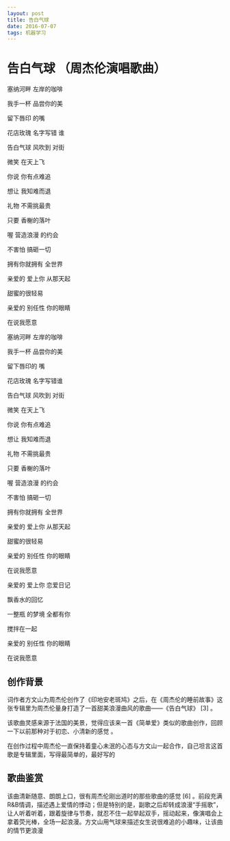 ```yaml
---
layout: post
title: 告白气球
date: 2016-07-07 
tags: 机器学习    
---
```


# 告白气球 （周杰伦演唱歌曲）

塞纳河畔 左岸的咖啡

我手一杯 品尝你的美

留下唇印 的嘴

花店玫瑰 名字写错 谁

告白气球 风吹到 对街

微笑 在天上飞

你说 你有点难追

想让 我知难而退

礼物 不需挑最贵

只要 香榭的落叶

喔 营造浪漫 的约会

不害怕 搞砸一切

拥有你就拥有 全世界

亲爱的 爱上你 从那天起

甜蜜的很轻易

亲爱的 别任性 你的眼睛

在说我愿意

塞纳河畔 左岸的咖啡

我手一杯 品尝你的美

留下唇印的 嘴

花店玫瑰 名字写错谁

告白气球 风吹到 对街

微笑 在天上飞

你说 你有点难追

想让 我知难而退

礼物 不需挑最贵

只要 香榭的落叶

喔 营造浪漫 的约会

不害怕 搞砸一切

拥有你就拥有 全世界

亲爱的 爱上你 从那天起

甜蜜的很轻易

亲爱的 别任性 你的眼睛

在说我愿意

亲爱的 爱上你 恋爱日记

飘香水的回忆

一整瓶 的梦境 全都有你

搅拌在一起

亲爱的 别任性 你的眼睛

在说我愿意


## 创作背景

词作者方文山为周杰伦创作了《印地安老斑鸠》之后，在《周杰伦的睡前故事》这张专辑里为周杰伦量身打造了一首甜美浪漫曲风的歌曲——《告白气球》 [3]  。

该歌曲灵感来源于法国的美景，觉得应该来一首《简单爱》类似的歌曲创作，回顾一下以前那种对于初恋、小清新的感觉 。

在创作过程中周杰伦一直保持着童心未泯的心态与方文山一起合作，自己坦言这首歌是专辑里面，写得最简单的，最好写的 


## 歌曲鉴赏

该曲清新随意、朗朗上口，很有周杰伦刚出道时的那些歌曲的感觉 [6]  。前段充满R&B情调，描述遇上爱情的悸动；但是特别的是，副歌之后却转成浪漫“手摇歌”，让人听着听着，跟着旋律与节奏，就忍不住一起举起双手，摇动起来，像演唱会上拿着荧光棒，全场一起浪漫。方文山用气球来描述女生说很难追的小趣味，让该曲的情节更浪漫
